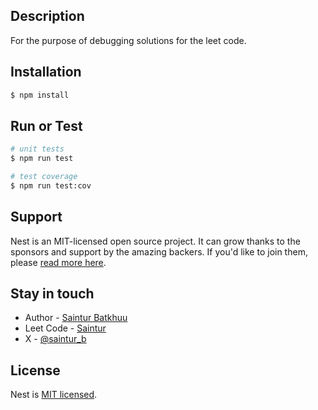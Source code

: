 ## Description

For the purpose of debugging solutions for the leet code. 

## Installation

```bash
$ npm install
```

## Run or Test

```bash
# unit tests
$ npm run test

# test coverage
$ npm run test:cov
```

## Support

Nest is an MIT-licensed open source project. It can grow thanks to the sponsors and support by the amazing backers. If you'd like to join them, please [read more here](https://docs.nestjs.com/support).

## Stay in touch

- Author - [Saintur Batkhuu](https://saintur.dev)
- Leet Code - [Saintur](https://leetcode.com/saintur)
- X - [@saintur_b](https://x.com/saintur_b)

## License

Nest is [MIT licensed](LICENSE).
